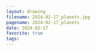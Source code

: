 ```yaml
---
layout: drawing
filename: 2024-02-17_planets.jpg
pagename: 2024-02-17_planets
date: 2024-02-17
favorite: true
tags:
---
```

